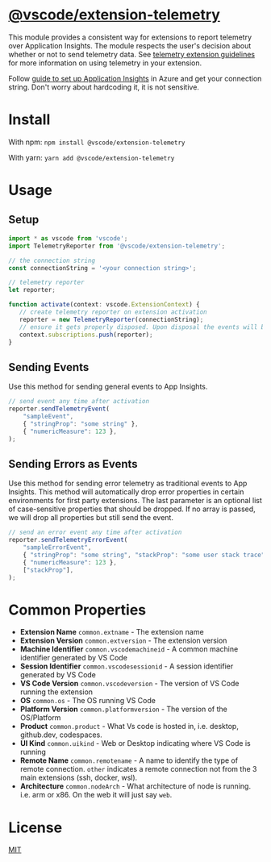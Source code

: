# [@vscode/extension-telemetry](https://www.npmjs.com/package/@vscode/extension-telemetry)

This module provides a consistent way for extensions to report telemetry over
Application Insights. The module respects the user's decision about whether or
not to send telemetry data. See
[telemetry extension guidelines](https://code.visualstudio.com/api/extension-guides/telemetry)
for more information on using telemetry in your extension.

Follow
[guide to set up Application Insights](https://learn.microsoft.com/en-us/azure/azure-monitor/app/create-workspace-resource)
in Azure and get your connection string. Don't worry about hardcoding it, it is
not sensitive.

# Install

With npm: `npm install @vscode/extension-telemetry`

With yarn: `yarn add @vscode/extension-telemetry`

# Usage

## Setup

```javascript
import * as vscode from 'vscode';
import TelemetryReporter from '@vscode/extension-telemetry';

// the connection string
const connectionString = '<your connection string>';

// telemetry reporter
let reporter;

function activate(context: vscode.ExtensionContext) {
   // create telemetry reporter on extension activation
   reporter = new TelemetryReporter(connectionString);
   // ensure it gets properly disposed. Upon disposal the events will be flushed
   context.subscriptions.push(reporter);
}
```

## Sending Events

Use this method for sending general events to App Insights.

```javascript
// send event any time after activation
reporter.sendTelemetryEvent(
	"sampleEvent",
	{ "stringProp": "some string" },
	{ "numericMeasure": 123 },
);
```

## Sending Errors as Events

Use this method for sending error telemetry as traditional events to App
Insights. This method will automatically drop error properties in certain
environments for first party extensions. The last parameter is an optional list
of case-sensitive properties that should be dropped. If no array is passed, we
will drop all properties but still send the event.

```javascript
// send an error event any time after activation
reporter.sendTelemetryErrorEvent(
	"sampleErrorEvent",
	{ "stringProp": "some string", "stackProp": "some user stack trace" },
	{ "numericMeasure": 123 },
	["stackProp"],
);
```

# Common Properties

-   **Extension Name** `common.extname` - The extension name
-   **Extension Version** `common.extversion` - The extension version
-   **Machine Identifier** `common.vscodemachineid` - A common machine
    identifier generated by VS Code
-   **Session Identifier** `common.vscodesessionid` - A session identifier
    generated by VS Code
-   **VS Code Version** `common.vscodeversion` - The version of VS Code running
    the extension
-   **OS** `common.os` - The OS running VS Code
-   **Platform Version** `common.platformversion` - The version of the
    OS/Platform
-   **Product** `common.product` - What Vs code is hosted in, i.e. desktop,
    github.dev, codespaces.
-   **UI Kind** `common.uikind` - Web or Desktop indicating where VS Code is
    running
-   **Remote Name** `common.remotename` - A name to identify the type of remote
    connection. `other` indicates a remote connection not from the 3 main
    extensions (ssh, docker, wsl).
-   **Architecture** `common.nodeArch` - What architecture of node is running.
    i.e. arm or x86. On the web it will just say `web`.

# License

[MIT](LICENSE)
